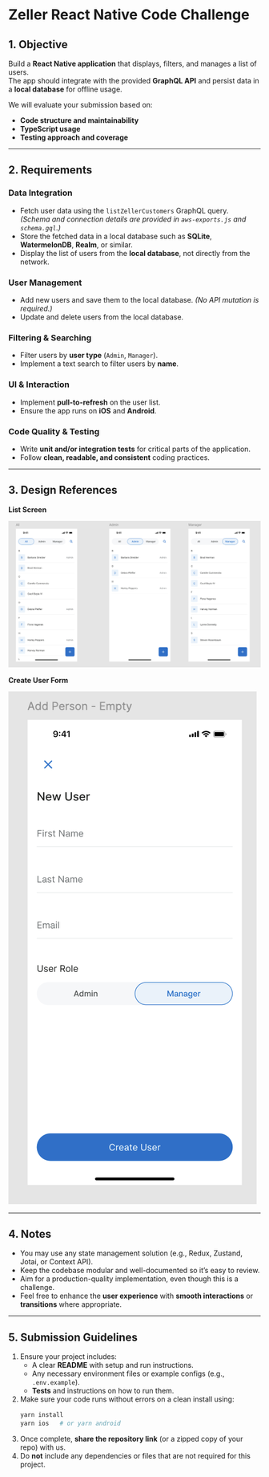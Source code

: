 # Zeller React Native Code Challenge

## 1. Objective  
Build a **React Native application** that displays, filters, and manages a list of users.  
The app should integrate with the provided **GraphQL API** and persist data in a **local database** for offline usage.  

We will evaluate your submission based on:  
- **Code structure and maintainability**  
- **TypeScript usage**  
- **Testing approach and coverage**  

---

## 2. Requirements  

### **Data Integration**
- Fetch user data using the `listZellerCustomers` GraphQL query.  
  *(Schema and connection details are provided in `aws-exports.js` and `schema.gql`.)*  
- Store the fetched data in a local database such as **SQLite**, **WatermelonDB**, **Realm**, or similar.  
- Display the list of users from the **local database**, not directly from the network.  

### **User Management**
- Add new users and save them to the local database. *(No API mutation is required.)*  
- Update and delete users from the local database.  

### **Filtering & Searching**
- Filter users by **user type** (`Admin`, `Manager`).  
- Implement a text search to filter users by **name**.  

### **UI & Interaction**
- Implement **pull-to-refresh** on the user list.  
- Ensure the app runs on **iOS** and **Android**.  

### **Code Quality & Testing**
- Write **unit and/or integration tests** for critical parts of the application.  
- Follow **clean, readable, and consistent** coding practices.  

---

## 3. Design References  

**List Screen**  

![Zeller Customers List](zeller-customers-design.png)  

**Create User Form**  

![Add User Screen](zeller-add-user.png)  

---

## 4. Notes  
- You may use any state management solution (e.g., Redux, Zustand, Jotai, or Context API).  
- Keep the codebase modular and well-documented so it’s easy to review.  
- Aim for a production-quality implementation, even though this is a challenge.  
- Feel free to enhance the **user experience** with **smooth interactions** or **transitions** where appropriate.

---

## 5. Submission Guidelines  

1. Ensure your project includes:  
   - A clear **README** with setup and run instructions.  
   - Any necessary environment files or example configs (e.g., `.env.example`).  
   - **Tests** and instructions on how to run them.  
2. Make sure your code runs without errors on a clean install using:  
   ```bash
   yarn install
   yarn ios   # or yarn android
   ```  
3. Once complete, **share the repository link** (or a zipped copy of your repo) with us.  
4. Do **not** include any dependencies or files that are not required for this project.  
